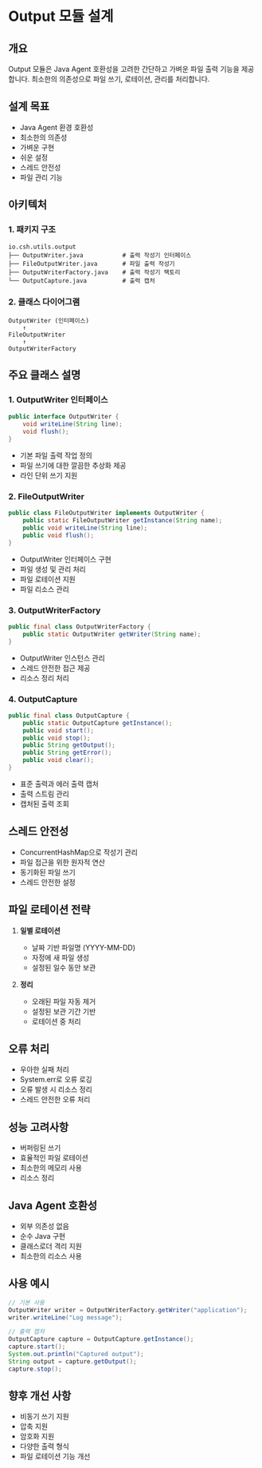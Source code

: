 # Output 모듈 설계

## 개요
Output 모듈은 Java Agent 호환성을 고려한 간단하고 가벼운 파일 출력 기능을 제공합니다. 최소한의 의존성으로 파일 쓰기, 로테이션, 관리를 처리합니다.

## 설계 목표
- Java Agent 환경 호환성
- 최소한의 의존성
- 가벼운 구현
- 쉬운 설정
- 스레드 안전성
- 파일 관리 기능

## 아키텍처

### 1. 패키지 구조
```
io.csh.utils.output
├── OutputWriter.java           # 출력 작성기 인터페이스
├── FileOutputWriter.java       # 파일 출력 작성기
├── OutputWriterFactory.java    # 출력 작성기 팩토리
└── OutputCapture.java          # 출력 캡처
```

### 2. 클래스 다이어그램
```
OutputWriter (인터페이스)
    ↑
FileOutputWriter
    ↑
OutputWriterFactory
```

## 주요 클래스 설명

### 1. OutputWriter 인터페이스
```java
public interface OutputWriter {
    void writeLine(String line);
    void flush();
}
```
- 기본 파일 출력 작업 정의
- 파일 쓰기에 대한 깔끔한 추상화 제공
- 라인 단위 쓰기 지원

### 2. FileOutputWriter
```java
public class FileOutputWriter implements OutputWriter {
    public static FileOutputWriter getInstance(String name);
    public void writeLine(String line);
    public void flush();
}
```
- OutputWriter 인터페이스 구현
- 파일 생성 및 관리 처리
- 파일 로테이션 지원
- 파일 리소스 관리

### 3. OutputWriterFactory
```java
public final class OutputWriterFactory {
    public static OutputWriter getWriter(String name);
}
```
- OutputWriter 인스턴스 관리
- 스레드 안전한 접근 제공
- 리소스 정리 처리

### 4. OutputCapture
```java
public final class OutputCapture {
    public static OutputCapture getInstance();
    public void start();
    public void stop();
    public String getOutput();
    public String getError();
    public void clear();
}
```
- 표준 출력과 에러 출력 캡처
- 출력 스트림 관리
- 캡처된 출력 조회

## 스레드 안전성
- ConcurrentHashMap으로 작성기 관리
- 파일 접근을 위한 원자적 연산
- 동기화된 파일 쓰기
- 스레드 안전한 설정

## 파일 로테이션 전략
1. **일별 로테이션**
   - 날짜 기반 파일명 (YYYY-MM-DD)
   - 자정에 새 파일 생성
   - 설정된 일수 동안 보관

2. **정리**
   - 오래된 파일 자동 제거
   - 설정된 보관 기간 기반
   - 로테이션 중 처리

## 오류 처리
- 우아한 실패 처리
- System.err로 오류 로깅
- 오류 발생 시 리소스 정리
- 스레드 안전한 오류 처리

## 성능 고려사항
- 버퍼링된 쓰기
- 효율적인 파일 로테이션
- 최소한의 메모리 사용
- 리소스 정리

## Java Agent 호환성
- 외부 의존성 없음
- 순수 Java 구현
- 클래스로더 격리 지원
- 최소한의 리소스 사용

## 사용 예시
```java
// 기본 사용
OutputWriter writer = OutputWriterFactory.getWriter("application");
writer.writeLine("Log message");

// 출력 캡처
OutputCapture capture = OutputCapture.getInstance();
capture.start();
System.out.println("Captured output");
String output = capture.getOutput();
capture.stop();
```

## 향후 개선 사항
- 비동기 쓰기 지원
- 압축 지원
- 암호화 지원
- 다양한 출력 형식
- 파일 로테이션 기능 개선 